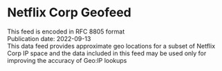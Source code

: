 # Netflix Corp Geofeed <br />
This feed is encoded in RFC 8805 format <br />
Publication date: 2022-09-13 <br />
This data feed provides approximate geo locations for a subset of Netflix Corp IP space and the data included in this feed may be used only for improving the accuracy of Geo:IP lookups
